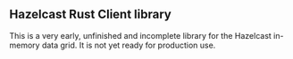 ## Hazelcast Rust Client library
This is a very early, unfinished and incomplete library for the Hazelcast in-memory data grid. It is not yet ready for production use.
